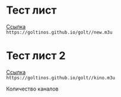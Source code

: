 <!DOCTYPE html>
<html class="client-nojs" lang="ru" dir="ltr">
    <body>
        <h1><div class="title">Тест лист</h1>
 <div class="box-text"><a href="https://goltinos.github.io/golt//new.m3u" target="_blank">Ссылка </a></div>
            <code>https://goltinos.github.io/golt//new.m3u</code>
            <h1><div class="title">Тест лист 2</h1>
 <div class="box-text"><a href="https://goltinos.github.io/golt//kino.m3u" target="_blank">Ссылка </a></div>
            <code>https://goltinos.github.io/golt//kino.m3u</code>
    <p>Количество каналов</p>
</body>
</html>
